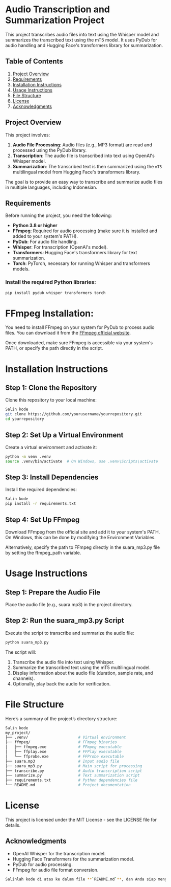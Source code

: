 # Audio Transcription and Summarization Project

This project transcribes audio files into text using the Whisper model and summarizes the transcribed text using the mT5 model. It uses PyDub for audio handling and Hugging Face's transformers library for summarization.

## Table of Contents
1. [Project Overview](#project-overview)
2. [Requirements](#requirements)
3. [Installation Instructions](#installation-instructions)
4. [Usage Instructions](#usage-instructions)
5. [File Structure](#file-structure)
6. [License](#license)
7. [Acknowledgments](#acknowledgments)

## Project Overview

This project involves:
1. **Audio File Processing**: Audio files (e.g., MP3 format) are read and processed using the PyDub library.
2. **Transcription**: The audio file is transcribed into text using OpenAI's Whisper model.
3. **Summarization**: The transcribed text is then summarized using the `mT5` multilingual model from Hugging Face's transformers library.

The goal is to provide an easy way to transcribe and summarize audio files in multiple languages, including Indonesian.

## Requirements

Before running the project, you need the following:
- **Python 3.8 or higher**
- **FFmpeg**: Required for audio processing (make sure it is installed and added to your system's PATH).
- **PyDub**: For audio file handling.
- **Whisper**: For transcription (OpenAI's model).
- **Transformers**: Hugging Face's transformers library for text summarization.
- **Torch**: PyTorch, necessary for running Whisper and transformers models.

### Install the required Python libraries:
```bash
pip install pydub whisper transformers torch
```


# FFmpeg Installation:
You need to install FFmpeg on your system for PyDub to process audio files. You can download it from the [FFmpeg official website](https://ffmpeg.org/download.html).

Once downloaded, make sure FFmpeg is accessible via your system's PATH, or specify the path directly in the script.

# Installation Instructions
## Step 1: Clone the Repository
Clone this repository to your local machine:

```bash
Salin kode
git clone https://github.com/yourusername/yourrepository.git
cd yourrepository
```

## Step 2: Set Up a Virtual Environment
Create a virtual environment and activate it:

```bash
python -m venv .venv
source .venv/bin/activate  # On Windows, use .venv\Scripts\activate
```

## Step 3: Install Dependencies
Install the required dependencies:

```bash
Salin kode
pip install -r requirements.txt
```

## Step 4: Set Up FFmpeg
Download FFmpeg from the official site and add it to your system's PATH. On Windows, this can be done by modifying the Environment Variables.

Alternatively, specify the path to FFmpeg directly in the suara_mp3.py file by setting the ffmpeg_path variable.

# Usage Instructions
## Step 1: Prepare the Audio File
Place the audio file (e.g., suara.mp3) in the project directory.

## Step 2: Run the suara_mp3.py Script
Execute the script to transcribe and summarize the audio file:

```bash
python suara_mp3.py
```

The script will:

1. Transcribe the audio file into text using Whisper.
2. Summarize the transcribed text using the mT5 multilingual model.
3. Display information about the audio file (duration, sample rate, and channels).
4. Optionally, play back the audio for verification.


# File Structure
Here’s a summary of the project’s directory structure:

```bash
Salin kode
my_project/
├── .venv/                      # Virtual environment
├── ffmpeg/                     # FFmpeg binaries
│   ├── ffmpeg.exe              # FFmpeg executable
│   ├── ffplay.exe              # FFPlay executable
│   └── ffprobe.exe             # FFProbe executable
├── suara.mp3                   # Input audio file
├── suara_mp3.py                # Main script for processing
├── transcribe.py               # Audio transcription script
├── summarize.py                # Text summarization script
├── requirements.txt            # Python dependencies file
└── README.md                   # Project documentation
```

# License
This project is licensed under the MIT License - see the LICENSE file for details.

## Acknowledgments
- OpenAI Whisper for the transcription model.
- Hugging Face Transformers for the summarization model.
- PyDub for audio processing.
- FFmpeg for audio file format conversion.

```bash
Salinlah kode di atas ke dalam file **`README.md`**, dan Anda siap menggunakan file dokumentasi proyek ini!
```